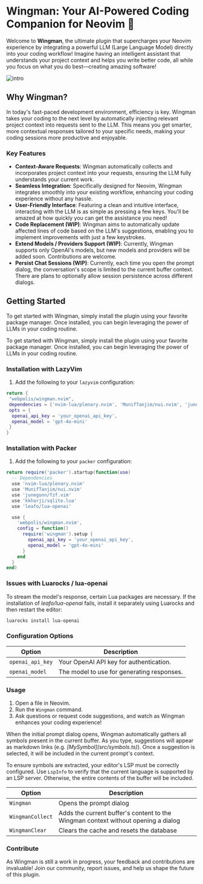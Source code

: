 # Wingman: Your AI-Powered Coding Companion for Neovim 🚀

Welcome to **Wingman**, the ultimate plugin that supercharges your Neovim experience by integrating a powerful LLM (Large Language Model) directly into your coding workflow! Imagine having an intelligent assistant that understands your project context and helps you write better code, all while you focus on what you do best—creating amazing software!

![intro](https://s11.gifyu.com/images/SOQ75.gif)

## Why Wingman?

In today's fast-paced development environment, efficiency is key. Wingman takes your coding to the next level by automatically injecting relevant project context into requests sent to the LLM. This means you get smarter, more contextual responses tailored to your specific needs, making your coding sessions more productive and enjoyable.

### Key Features

- **Context-Aware Requests**: Wingman automatically collects and incorporates project context into your requests, ensuring the LLM fully understands your current work.
- **Seamless Integration**: Specifically designed for Neovim, Wingman integrates smoothly into your existing workflow, enhancing your coding experience without any hassle.
- **User-Friendly Interface**: Featuring a clean and intuitive interface, interacting with the LLM is as simple as pressing a few keys. You'll be amazed at how quickly you can get the assistance you need!
- **Code Replacement (WIP)**: Wingman aims to automatically update affected lines of code based on the LLM's suggestions, enabling you to implement improvements with just a few keystrokes.
- **Extend Models / Providers Support (WIP)**: Currently, Wingman supports only OpenAI's models, but new models and providers will be added soon. Contributions are welcome.
- **Persist Chat Sessions (WIP)**: Currently, each time you open the prompt dialog, the conversation's scope is limited to the current buffer context. There are plans to optionally allow session persistence across different dialogs.

## Getting Started

To get started with Wingman, simply install the plugin using your favorite package manager. Once installed, you can begin leveraging the power of LLMs in your coding routine.

To get started with Wingman, simply install the plugin using your favorite package manager. Once installed, you can begin leveraging the power of LLMs in your coding routine.

### Installation with LazyVim

1. Add the following to your `lazyvim` configuration:

```lua
return {
 "webpolis/wingman.nvim",
 dependencies = {'nvim-lua/plenary.nvim', 'MunifTanjim/nui.nvim', 'junegunn/fzf.vim', 'kkharji/sqlite.lua', 'leafo/lua-openai'},
 opts = {
  openai_api_key = 'your_openai_api_key',
  openai_model = 'gpt-4o-mini'
 }
}
```

### Installation with Packer

1. Add the following to your `packer` configuration:

```lua
return require('packer').startup(function(use)
  -- Dependencies
  use 'nvim-lua/plenary.nvim'
  use 'MunifTanjim/nui.nvim'
  use 'junegunn/fzf.vim'
  use 'kkharji/sqlite.lua'
  use 'leafo/lua-openai'

  use {
    'webpolis/wingman.nvim',
    config = function()
      require('wingman').setup {
        openai_api_key = 'your_openai_api_key',
        openai_model = 'gpt-4o-mini'
      }
    end
  }
end)
```

### Issues with Luarocks / lua-openai

To stream the model's response, certain Lua packages are necessary. If the installation of _leafo/lua-openai_ fails, install it separately using Luarocks and then restart the editor:

```sh
luarocks install lua-openai
```

### Configuration Options

| Option           | Description                                |
| ---------------- | ------------------------------------------ |
| `openai_api_key` | Your OpenAI API key for authentication.    |
| `openai_model`   | The model to use for generating responses. |

### Usage

1. Open a file in Neovim.
2. Run the `Wingman` command.
3. Ask questions or request code suggestions, and watch as Wingman enhances your coding experience!

When the initial prompt dialog opens, Wingman automatically gathers all symbols present in the current buffer. As you type, suggestions will appear as markdown links (e.g. _\[MySymbol\]\(src/symbols.ts\)_). Once a suggestion is selected, it will be included in the current prompt's context.

To ensure symbols are extracted, your editor's LSP must be correctly configured. Use `LspInfo` to verify that the current language is supported by an LSP server. Otherwise, the entire contents of the buffer will be included.

| Option           | Description                                                                       |
| ---------------- | --------------------------------------------------------------------------------- |
| `Wingman`        | Opens the prompt dialog                                                           |
| `WingmanCollect` | Adds the current buffer's content to the Wingman context without opening a dialog |
| `WingmanClear`   | Clears the cache and resets the database                                          |

### Contribute

As Wingman is still a work in progress, your feedback and contributions are invaluable! Join our community, report issues, and help us shape the future of this plugin.
